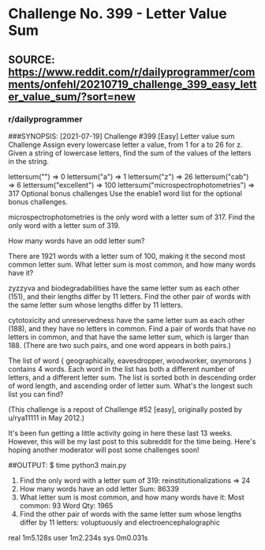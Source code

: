 # Challenge No. 399 - Letter Value Sum

## SOURCE: https://www.reddit.com/r/dailyprogrammer/comments/onfehl/20210719_challenge_399_easy_letter_value_sum/?sort=new

### r/dailyprogrammer

###SYNOPSIS:
[2021-07-19] Challenge #399 [Easy] Letter value sum
Challenge
Assign every lowercase letter a value, from 1 for a to 26 for z. Given a string of lowercase letters, find the sum of the values of the letters in the string.

lettersum("") => 0
lettersum("a") => 1
lettersum("z") => 26
lettersum("cab") => 6
lettersum("excellent") => 100
lettersum("microspectrophotometries") => 317
Optional bonus challenges
Use the enable1 word list
 for the optional bonus challenges.

microspectrophotometries is the only word with a letter sum of 317. Find the only word with a letter sum of 319.

How many words have an odd letter sum?

There are 1921 words with a letter sum of 100, making it the second most common letter sum. What letter sum is most common, and how many words have it?

zyzzyva and biodegradabilities have the same letter sum as each other (151), and their lengths differ by 11 letters. Find the other pair of words with the same letter sum whose lengths differ by 11 letters.

cytotoxicity and unreservedness have the same letter sum as each other (188), and they have no letters in common. Find a pair of words that have no letters in common, and that have the same letter sum, which is larger than 188. (There are two such pairs, and one word appears in both pairs.)

The list of word { geographically, eavesdropper, woodworker, oxymorons } contains 4 words. Each word in the list has both a different number of letters, and a different letter sum. The list is sorted both in descending order of word length, and ascending order of letter sum. What's the longest such list you can find?

(This challenge is a repost of Challenge #52 [easy], originally posted by u/rya11111 in May 2012.)

It's been fun getting a little activity going in here these last 13 weeks. However, this will be my last post to this subreddit for the time being. Here's hoping another moderator will post some challenges soon!




##OUTPUT:
$ time python3 main.py
1) Find the only word with a letter sum of 319: reinstitutionalizations
 => 24
2) How many words have an odd letter Sum: 86339
3) What letter sum is most common, and how many words have it:
    Most common: 93
    Word Qty: 1965
4) Find the other pair of words with the same letter sum
   whose lengths differ by 11 letters: voluptuously and electroencephalographic

real    1m5.128s
user    1m2.234s
sys     0m0.031s
